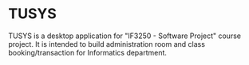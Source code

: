 # TUSYS
TUSYS is a desktop application for "IF3250 - Software Project" course project. It is intended to build administration room and class booking/transaction for Informatics department.
